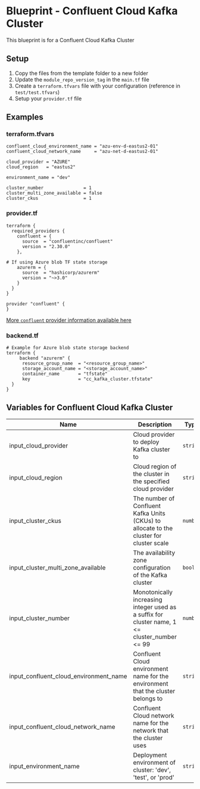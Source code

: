 # Blueprint - Confluent Cloud Kafka Cluster
This blueprint is for a Confluent Cloud Kafka Cluster

## Setup
1. Copy the files from the template folder to a new folder
2. Update the `module_repo_version_tag` in the `main.tf` file
3. Create a `terraform.tfvars` file with your configuration (reference in `test/test.tfvars`)
4. Setup your `provider.tf` file

## Examples

### terraform.tfvars

```hcl
confluent_cloud_environment_name = "azu-env-d-eastus2-01"
confluent_cloud_network_name     = "azu-net-d-eastus2-01"

cloud_provider = "AZURE"
cloud_region   = "eastus2"

environment_name = "dev"

cluster_number               = 1
cluster_multi_zone_available = false
cluster_ckus                 = 1
```

### provider.tf
```hcl
terraform {
  required_providers {
    confluent = {
      source  = "confluentinc/confluent"
      version = "2.30.0"
    },

# If using Azure blob TF state storage
    azurerm = {
      source  = "hashicorp/azurerm"
      version = "~>3.0"
    }
  }
}

provider "confluent" {
}

```

[More `confluent` provider information available here](https://registry.terraform.io/providers/confluentinc/confluent/latest/docs)


### backend.tf
```hcl
# Example for Azure blob state storage backend
terraform {
     backend "azurerm" {
      resource_group_name  = "<resource_group_name>"
      storage_account_name = "<storage_account_name>"
      container_name       = "tfstate"
      key                  = "cc_kafka_cluster.tfstate"
  }
}
```
## Variables for Confluent Cloud Kafka Cluster

| Name | Description | Type | Default | Required |
|------|-------------|------|---------|:--------:|
| input_cloud_provider | Cloud provider to deploy Kafka cluster to | `string` | n/a | yes |
| input_cloud_region | Cloud region of the cluster in the specified cloud provider | `string` | n/a | yes |
| input_cluster_ckus | The number of Confluent Kafka Units (CKUs) to allocate to the cluster for cluster scale | `number` | n/a | yes |
| input_cluster_multi_zone_available | The availability zone configuration of the Kafka cluster | `bool` | n/a | yes |
| input_cluster_number | Monotonically increasing integer used as a suffix for cluster name, 1 <= cluster\_number <= 99 | `number` | n/a | yes |
| input_confluent_cloud_environment_name | Confluent Cloud environment name for the environment that the cluster belongs to | `string` | n/a | yes |
| input_confluent_cloud_network_name | Confluent Cloud network name for the network that the cluster uses | `string` | n/a | yes |
| input_environment_name | Deployment environment of cluster: 'dev', 'test', or 'prod' | `string` | n/a | yes |